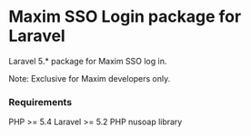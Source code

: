 # Maxim SSO Login package for Laravel

Laravel 5.* package for Maxim SSO log in.

Note: Exclusive for Maxim developers only.

### Requirements

PHP >= 5.4
Laravel >= 5.2
PHP nusoap library




